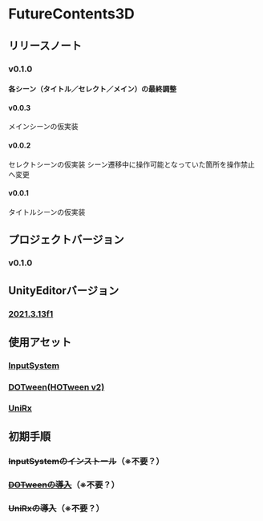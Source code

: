 # FutureContents3D
## リリースノート
### v0.1.0
#### 各シーン（タイトル／セレクト／メイン）の最終調整
#### v0.0.3
メインシーンの仮実装
#### v0.0.2
セレクトシーンの仮実装
シーン遷移中に操作可能となっていた箇所を操作禁止へ変更
#### v0.0.1
タイトルシーンの仮実装
## プロジェクトバージョン
### v0.1.0
## UnityEditorバージョン
### [2021.3.13f1](https://unity.com/releases/editor/whats-new/2021.3.13)
## 使用アセット
### [InputSystem](https://forpro.unity3d.jp/unity_pro_tips/2021/05/20/1957/)
### [DOTween(HOTween v2)](https://assetstore.unity.com/packages/tools/animation/dotween-hotween-v2-27676)
### [UniRx](https://kingmo.jp/kumonos/unirx-unitask-upm-import/)
## 初期手順
### ~~InputSystemのインストール~~（※不要？）
### ~~[DOTweenの導入](https://qiita.com/broken55/items/df152c061da759ad1471)~~（※不要？）
### ~~UniRxの導入~~（※不要？）
